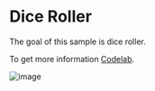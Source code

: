 Dice Roller
=====================================
The goal of this sample is dice roller.

To get more information [Codelab](https://developer.android.com/courses/android-basics-kotlin/unit-1?authuser=1).

![image](https://user-images.githubusercontent.com/70002378/155905537-7fa164fb-fb9b-4008-b0aa-8fcefd8bcc86.png)
